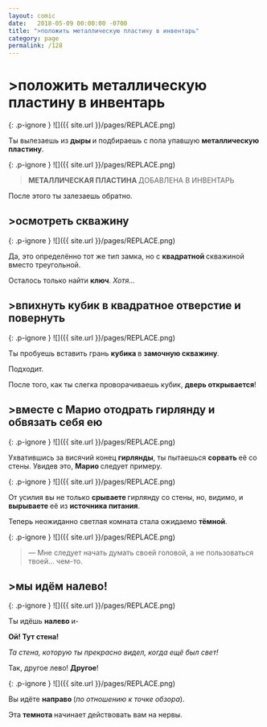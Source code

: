 ```yaml
---
layout: comic
date:   2018-05-09 00:00:00 -0700
title: ">положить металлическую пластину в инвентарь"
category: page
permalink: /128
---
```

# >положить металлическую пластину в инвентарь

{: .p-ignore }
![]({{ site.url }}/pages/REPLACE.png)

Ты вылезаешь из <strong>дыры </strong>и подбираешь с пола упавшую <strong>металлическую пластину</strong>.

{: .p-ignore }
![]({{ site.url }}/pages/REPLACE.png)

<blockquote><strong>МЕТАЛЛИЧЕСКАЯ ПЛАСТИНА </strong>ДОБАВЛЕНА В ИНВЕНТАРЬ</blockquote>

После этого ты залезаешь обратно.

## >осмотреть скважину

{: .p-ignore }
![]({{ site.url }}/pages/REPLACE.png)

Да, это определённо тот же тип замка, но с <strong>квадратной </strong>скважиной вместо треугольной.

Осталось только найти <strong>ключ</strong>. <em>Хотя…</em>

## >впихнуть кубик в квадратное отверстие и повернуть

{: .p-ignore }
![]({{ site.url }}/pages/REPLACE.png)

Ты пробуешь вставить грань <strong>кубика </strong>в <strong>замочную скважину</strong>. 

Подходит.

После того, как ты слегка проворачиваешь кубик, <strong>дверь открывается</strong>!

## >вместе с Марио отодрать гирлянду и обвязать себя ею

{: .p-ignore }
![]({{ site.url }}/pages/REPLACE.png)

Ухватившись за висячий конец <strong>гирлянды</strong>, ты пытаешься <strong>сорвать </strong>её со стены. Увидев это, <strong>Марио </strong>следует примеру.

{: .p-ignore }
![]({{ site.url }}/pages/REPLACE.png)

От усилия вы не только <strong>срываете </strong>гирлянду со стены, но, видимо, и <strong>вырываете </strong>её из <strong>источника питания</strong>.

Теперь неожиданно светлая комната стала ожидаемо <strong>тёмной</strong>.

{: .p-ignore }
![]({{ site.url }}/pages/REPLACE.png)

<blockquote>— Мне следует начать думать своей головой, а не пользоваться твоей… чем-то.</blockquote>

## >мы идём налево!

{: .p-ignore }
![]({{ site.url }}/pages/REPLACE.png)

Ты идёшь <strong>налево </strong>и-

<strong>Ой! Тут стена! </strong>

<em>Та стена, которую ты прекрасно видел, когда ещё был свет!</em>

Так, другое лево! <strong>Другое</strong>!

{: .p-ignore }
![]({{ site.url }}/pages/REPLACE.png)

Вы идёте <strong>направо </strong>(<em>по отношению к точке обзора</em>). 

Эта <strong>темнота </strong>начинает действовать вам на нервы.
